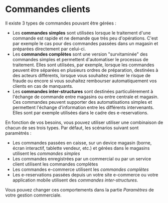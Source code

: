 # Commandes clients


<p>Il existe 3 types de commandes pouvant &ecirc;tre g&eacute;r&eacute;es :</p>
<ul>
<li>Les <strong>commandes simples</strong> sont utilis&eacute;es lorsque le traitement d'une commande est rapide et ne demande que tr&egrave;s peu d'op&eacute;rations. C'est par exemple le cas pour des commandes pass&eacute;es dans un magasin et pr&eacute;par&eacute;es directement par celui-ci.</li>
<li>Les <strong>commandes compl&egrave;tes</strong> sont une version "survitamin&eacute;e" des commandes simples et permettent&nbsp;d'automatiser le processus de traitement. Elles sont utilis&eacute;es, par exemple, lorsque les commandes peuvent &ecirc;tre s&eacute;par&eacute;es en plusieurs ordres de pr&eacute;paration, destin&eacute;es &agrave; des acteurs diff&eacute;rents, lorsque vous souhaitez estimer le risque de fraude ou encore si vous souhaitez rembourser automatiquement vos clients en cas de manquants.</li>
<li>Les <strong>commandes inter-structures</strong> sont destin&eacute;es particuli&egrave;rement &agrave; l'&eacute;change de commande entre magasins ou entre centrale et magasin. Ces commandes peuvent supporter des automatisations simples et permettent l'&eacute;change d'information entre les diff&eacute;rents intervenants. Elles sont par exemple utilis&eacute;es dans le cadre des e-reservations.</li>
</ul>
<p>En fonction de vos besoins, vous pouvez utiliser utiliser une combinaison de chacun de ses trois types. Par d&eacute;faut, les sc&eacute;narios suivant sont param&egrave;tr&eacute;s :</p>
<ul>
<li>Les commandes pass&eacute;es en caisse, sur un device magasin (borne, &eacute;cran interactif, tablette vendeur, etc.) et g&eacute;r&eacute;es dans le magasins utilisent les <em>commandes simples</em></li>
<li>Les commandes enregistr&eacute;es par un commercial ou par un service client utilisent les commandes compl&egrave;tes</li>
<li>Les commandes e-commerce utilisent les <em>commandes compl&egrave;tes</em></li>
<li>Les e-reservations pass&eacute;es depuis un votre site e-commerce ou votre application mobile utilisent des <em>commandes inter-structures.</em></li>
</ul>
<p>Vous pouvez changer ces comportements dans la partie <em>Param&egrave;tres</em> de votre gestion commerciale.</p>

